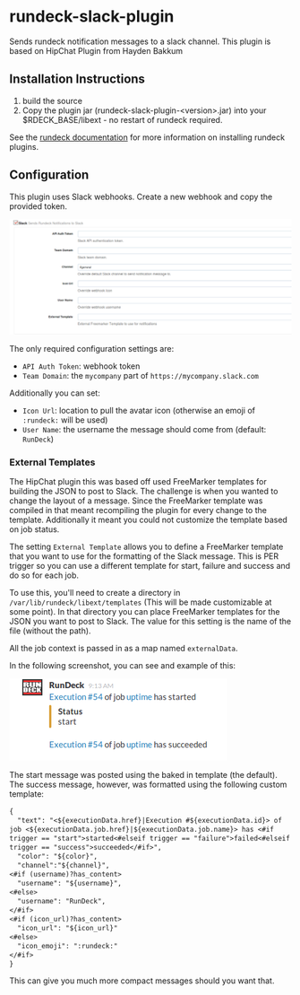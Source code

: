rundeck-slack-plugin
======================

Sends rundeck notification messages to a slack channel. This plugin 
is based on HipChat Plugin from Hayden Bakkum

Installation Instructions
-------------------------

1. build the source
2. Copy the plugin jar (rundeck-slack-plugin-\<version\>.jar) into your $RDECK_BASE/libext - no restart of rundeck required. 

See the [rundeck documentation](http://rundeck.org/docs/manual/plugins.html#installing-plugins) for more 
information on installing rundeck plugins.

## Configuration
This plugin uses Slack webhooks. Create a new webhook and copy the provided token.

![configuration](config.png)

The only required configuration settings are:

- `API Auth Token`: webhook token
- `Team Domain`: the `mycompany` part of `https://mycompany.slack.com`

Additionally you can set:

- `Icon Url`: location to pull the avatar icon (otherwise an emoji of `:rundeck:` will be used)
- `User Name`: the username the message should come from (default: `RunDeck`)

### External Templates
The HipChat plugin this was based off used FreeMarker templates for building the JSON to post to Slack. The challenge is when you wanted to change the layout of a message.
Since the FreeMarker template was compiled in that meant recompiling the plugin for every change to the template.
Additionally it meant you could not customize the template based on job status.

The setting `External Template` allows you to define a FreeMarker template that you want to use for the formatting of the Slack message. This is PER trigger so you can use a different template for start, failure and success and do so for each job.

To use this, you'll need to create a directory in `/var/lib/rundeck/libext/templates` (This will be made customizable at some point). In that directory you can place FreeMarker templates for the JSON you want to post to Slack. The value for this setting is the name of the file (without the path).

All the job context is passed in as a map named `externalData`.

In the following screenshot, you can see and example of this:

![screenshot](example.png)

The start message was posted using the baked in template (the default).
The success message, however, was formatted using the following custom template:

```
{
  "text": "<${executionData.href}|Execution #${executionData.id}> of job <${executionData.job.href}|${executionData.job.name}> has <#if trigger == "start">started<#elseif trigger == "failure">failed<#elseif trigger == "success">succeeded</#if>",
  "color": "${color}",
  "channel":"${channel}",
<#if (username)?has_content>
  "username": "${username}",
<#else>
  "username": "RunDeck",
</#if>
<#if (icon_url)?has_content>
  "icon_url": "${icon_url}"
<#else>
  "icon_emoji": ":rundeck:"
</#if>
}
```

This can give you much more compact messages should you want that.

